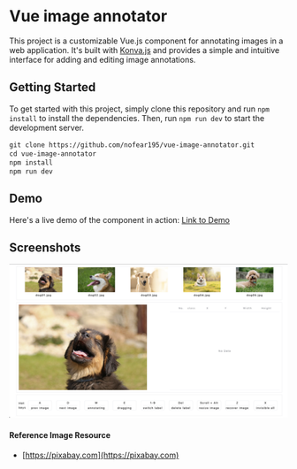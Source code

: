 # Vue image annotator

This project is a customizable Vue.js component for annotating images in a web application. It's built with [Konva.js](https://konvajs.org/) and provides a simple and intuitive interface for adding and editing image annotations.

## Getting Started

To get started with this project, simply clone this repository and run `npm install` to install the dependencies. Then, run `npm run dev` to start the development server.

```
git clone https://github.com/nofear195/vue-image-annotator.git
cd vue-image-annotator
npm install
npm run dev
```

## Demo

Here's a live demo of the component in action: [Link to Demo](https://nofear195.github.io/vue-image-annotator/)


## Screenshots

![This is a screenshot](/screenshot.png)

#### Reference Image Resource

- [https://pixabay.com](https://pixabay.com)
